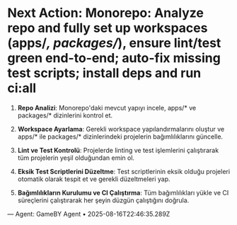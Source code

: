 # Next Action: Monorepo: Analyze repo and fully set up workspaces (apps/*, packages/*), ensure lint/test green end-to-end; auto-fix missing test scripts; install deps and run ci:all

1. **Repo Analizi**: Monorepo'daki mevcut yapıyı incele, apps/* ve packages/* dizinlerini kontrol et.

2. **Workspace Ayarlama**: Gerekli workspace yapılandırmalarını oluştur ve apps/* ile packages/* dizinlerindeki projelerin bağımlılıklarını güncelle.

3. **Lint ve Test Kontrolü**: Projelerde linting ve test işlemlerini çalıştırarak tüm projelerin yeşil olduğundan emin ol.

4. **Eksik Test Scriptlerini Düzeltme**: Test scriptlerinin eksik olduğu projeleri otomatik olarak tespit et ve gerekli düzeltmeleri yap.

5. **Bağımlılıkların Kurulumu ve CI Çalıştırma**: Tüm bağımlılıkları yükle ve CI süreçlerini çalıştırarak her şeyin düzgün çalıştığını doğrula.

— Agent: GameBY Agent • 2025-08-16T22:46:35.289Z
